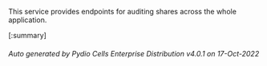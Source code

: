 






This service provides endpoints for auditing shares across the whole application.

[:summary]

###### Auto generated by Pydio Cells Enterprise Distribution v4.0.1 on 17-Oct-2022
